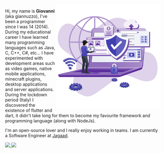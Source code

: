 
<img src="https://raw.githubusercontent.com/giannuzzoexe/giannuzzoexe/main/img_gh_giannuzzoexe.png" min-width="340px" max-width="400px" width="340px" align="right" alt="Computer Image">

<p align="left"> 
Hi, my name is <strong>Giovanni</strong> (aka giannuzzo), I've been a programmer since I was 14 (2014). During my educational career I have learned many programming languages such as Java, C, C++, C#, etc... I have experimented with development areas such as video games, native mobile applications, minecraft plugins, desktop applications and server applications. During the lockdown period (Italy) I discovered the existence of flutter and dart, it didn't take long for them to become my favourite framework and programming language (along with NodeJs).

I'm an open-source lover and I really enjoy working in teams.
I am currently a Software Engineer at <a href="https://jagaad.it">Jagaad</a>.
</p> 

<div>
  <a href="https://github.com/giannuzzoexe">
  <img height="180em" src="https://github-readme-stats.vercel.app/api?username=giannuzzoexe&show_icons=true&count_private=true&theme=jolly"/>
  <img height="180em" src="https://github-readme-stats.vercel.app/api/top-langs/?username=giannuzzoexe&langs_count=8&theme=jolly"/>
</div>
